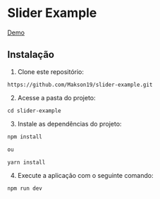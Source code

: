 # Slider Example

[Demo](https://makson19.github.io/slider-example/)

## Instalação

1. Clone este repositório:

~~~git
https://github.com/Makson19/slider-example.git
~~~

2. Acesse a pasta do projeto:

~~~
cd slider-example
~~~

3. Instale as dependências do projeto:

~~~javascript
npm install 

ou 

yarn install
~~~

4. Execute a aplicação com o seguinte comando:

~~~javascript
npm run dev
~~~